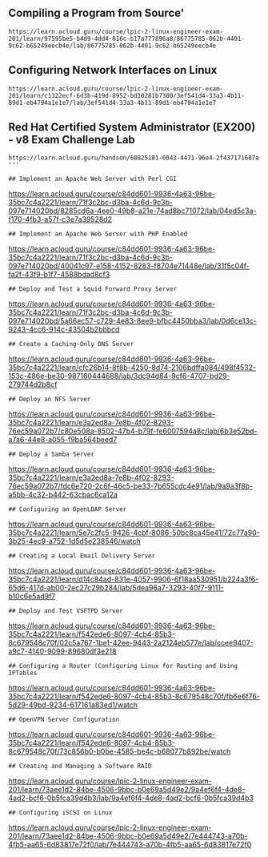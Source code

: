 
## Compiling a Program from Source'
```
https://learn.acloud.guru/course/lpic-2-linux-engineer-exam-201/learn/97595be5-b4d9-4dd4-816c-b17a777896a8/86775785-062b-4401-9c62-b65249eecb4e/lab/86775785-062b-4401-9c62-b65249eecb4e
```
## Configuring Network Interfaces on Linux
```
https://learn.acloud.guru/course/lpic-2-linux-engineer-exam-201/learn/c1322ecf-6d3b-419d-8952-bd10281b7300/3ef541d4-33a3-4b11-89d1-eb4794a1e1e7/lab/3ef541d4-33a3-4b11-89d1-eb4794a1e1e7
```
## Red Hat Certified System Administrator (EX200) - v8 Exam Challenge Lab
```
https://learn.acloud.guru/handson/68825181-0843-4471-96e4-2f437171687a
'''

## Implement an Apache Web Server with Perl CGI
```
https://learn.acloud.guru/course/c84dd601-9936-4a63-96be-35bc7c4a2221/learn/71f3c2bc-d3ba-4c6d-9c3b-097e714020bd/8285cd6a-4ee0-49b8-a21e-74ad8bc71072/lab/04ed5c3a-f170-4fb3-a57f-c3e7a39528d2
```
## Implement an Apache Web Server with PHP Enabled
```
https://learn.acloud.guru/course/c84dd601-9936-4a63-96be-35bc7c4a2221/learn/71f3c2bc-d3ba-4c6d-9c3b-097e714020bd/40041c97-e158-4152-8283-f8704e71448e/lab/31f5c04f-fa2f-43f9-b1f7-4588bdad8cf3
```
## Deploy and Test a Squid Forward Proxy Server
```
https://learn.acloud.guru/course/c84dd601-9936-4a63-96be-35bc7c4a2221/learn/71f3c2bc-d3ba-4c6d-9c3b-097e714020bd/5a66ec57-c729-4e83-8ee9-bfbc4450bba3/lab/0d6ce13c-9243-4cc6-914c-43504b2bbbcd
```
## Create a Caching-Only DNS Server
```
https://learn.acloud.guru/course/c84dd601-9936-4a63-96be-35bc7c4a2221/learn/cfc26b14-8f8b-4250-8d74-2106bdffa084/498f4532-153c-486e-be30-987160444688/lab/3dc94d84-9cf6-4707-bd29-279744d2b8cf
```
## Deploy an NFS Server
```
https://learn.acloud.guru/course/c84dd601-9936-4a63-96be-35bc7c4a2221/learn/e3a2ed8a-7e8b-4f02-8293-76ec59a072b7/c80e508a-8502-47b4-b79f-fe6007594a8c/lab/6b3e52bd-a7a6-44e8-a055-f9ba564beed7

```
## Deploy a Samba Server
```
https://learn.acloud.guru/course/c84dd601-9936-4a63-96be-35bc7c4a2221/learn/e3a2ed8a-7e8b-4f02-8293-76ec59a072b7/fdc6e720-2c6f-46c5-be33-7b655cdc4e91/lab/9a9a3f8b-a5bb-4c32-b442-63cbac6ca12a

```
## Configuring an OpenLDAP Server
```
https://learn.acloud.guru/course/c84dd601-9936-4a63-96be-35bc7c4a2221/learn/5e7c2fc5-9426-4cbf-8086-50bc8ca45e41/72c77a90-3b25-4ec9-a752-1d5d5e238546/watch
```
## Creating a Local Email Delivery Server
```
https://learn.acloud.guru/course/c84dd601-9936-4a63-96be-35bc7c4a2221/learn/d14c84ad-831e-4057-9906-6f18aa530951/b224a3f6-65d6-417d-ab00-2ec27c29b284/lab/5dea96a7-3293-40f7-9111-b10c6e5ad9f7

```
## Deploy and Test VSFTPD Server
```
https://learn.acloud.guru/course/c84dd601-9936-4a63-96be-35bc7c4a2221/learn/f542ede6-8097-4cb4-85b3-8c679548c70f/02c5a767-1be1-42ee-9443-2a2124eb577e/lab/ccee9407-a9c7-4140-9099-89680df3e218
```
## Configuring a Router (Configuring Linux for Routing and Using IPTables
```
https://learn.acloud.guru/course/c84dd601-9936-4a63-96be-35bc7c4a2221/learn/f542ede6-8097-4cb4-85b3-8c679548c70f/fb6e6f76-5d29-49bd-9234-617161a83ed1/watch
```
## OpenVPN Server Configuration
```
https://learn.acloud.guru/course/c84dd601-9936-4a63-96be-35bc7c4a2221/learn/f542ede6-8097-4cb4-85b3-8c679548c70f/73c856b0-b0be-4585-be4c-b68077b892be/watch

```
## Creating and Managing a Software RAID
```
https://learn.acloud.guru/course/lpic-2-linux-engineer-exam-201/learn/73aee1d2-84be-4506-9bbc-b0e69a5d49e2/9a4ef6f4-4de8-4ad2-bcf6-0b5fca39d4b3/lab/9a4ef6f4-4de8-4ad2-bcf6-0b5fca39d4b3
```
## Configuring iSCSI on Linux
```
https://learn.acloud.guru/course/lpic-2-linux-engineer-exam-201/learn/73aee1d2-84be-4506-9bbc-b0e69a5d49e2/7e444743-a70b-4fb5-aa65-6d83817e72f0/lab/7e444743-a70b-4fb5-aa65-6d83817e72f0
```


